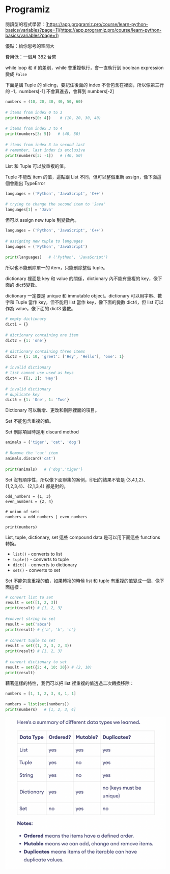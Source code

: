 # Programiz

閱讀型的程式學習：[https://app.programiz.pro/course/learn-python-basics/variables?page=1](https://app.programiz.pro/course/learn-python-basics/variables?page=1)

優點：給你思考的空間大

費用低：一個月 382 台幣



while loop 和 if 的差別，while 會重複執行，會一直執行到 boolean expression 變成 `False`

下面是講 Tuple 的 slicing，要記住後面的 index 不會包含在裡面，所以像第三行的 -1，numbers\[-1] 不會算進去，會算到 numbers\[-2]

```python
numbers = (10, 20, 30, 40, 50, 60)
 
# items from index 0 to 3
print(numbers[0: 4])    # (10, 20, 30, 40)
 
# items from index 3 to 4
print(numbers[3: 5])   # (40, 50)
 
# items from index 3 to second last
# remember, last index is exclusive
print(numbers[3: -1])   # (40, 50)
```

List 和 Tuple 可以放重複的值。



Tuple 不能改 item 的值，這點跟 List 不同，但可以整個重新 assign，像下面這個會跑出 TypeError

```python
languages = ('Python', 'JavaScript', 'C++')
 
# trying to change the second item to 'Java'
languages[1] = 'Java'
```

但可以 assign new tuple 到變數內。

```python
languages = ('Python', 'JavaScript', 'C++')
 
# assigning new tuple to languages
languages = ('Python', 'JavaScript')
 
print(languages)   # ('Python', 'JavaScript')

```

所以也不能刪除單一的 item，只能刪除整個 tuple。



dictionary 裡面是 key 和 value 的關係，dictionary 內不能有重複的 key，像下面的 dict5變數。

dictionary 一定要是 unique 和 immutable object。dictionary 可以用字串、數字和 Tuple 當作 key，但不能用 list 當作 key，像下面的變數 dict4，但 list 可以作為 value，像下面的 dict3 變數。



```python
# empty dictionary
dict1 = {}
 
# dictionary containing one item
dict2 = {1: 'one'}
 
# dictionary containing three items
dict3 = {1: 10, 'greet': ['Hey', 'Hello'], 'one': 1}
 
# invalid dictionary
# list cannot use used as keys
dict4 = {[1, 2]: 'Hey'}
 
# invalid dictionary
# duplicate key
dict5 = {1: 'One', 1: 'Two'} 
```

Dictionary 可以新增、更改和刪除裡面的項目。



Set 不能包含重複的值。&#x20;



Set 刪除項目時是用 discard method

```python
animals = {'tiger', 'cat', 'dog'}
 
# Remove the 'cat' item
animals.discard('cat')
 
print(animals)   # {'dog','tiger'}
```

Set 沒有順序性，所以像下面聯集的案例，印出的結果不管是 {3,4,1,2}、{1,2,3,4}、{2,1,3,4} 都是對的。

```
odd_numbers = {1, 3}
even_numbers = {2, 4}

# union of sets
numbers = odd_numbers | even_numbers

print(numbers)

```



List, tuple, dictionary, set 這些 compound data 是可以用下面這些 functions 轉換。

* `list()` - converts to list
* `tuple()` - converts to tuple
* `dict()` - converts to dictionary
* `set()` - converts to set

Set 不能包含重複的值，如果轉換的時候 list 和 tuple 有重複的值變成一個，像下面這樣：

```python
# convert list to set
result = set([1, 2, 3])
print(result) # {1, 2, 3}
 
#convert string to set
result = set('abca')
print(result) # {'a', 'b', 'c'}
 
# convert tuple to set
result = set((1, 2, 3, 2, 3))
print(result) # {1, 2, 3}
 
# convert dictionary to set
result = set({2: 4, 10: 20}) # (2, 10)
print(result)
```

藉著這樣的特性，我們可以把 list 裡重複的值透過二次轉換移除：

```python
numbers = [1, 1, 2, 3, 4, 1, 1]
 
numbers = list(set(numbers))
print(numbers)   # [1, 2, 3, 4]

```

![](../../.gitbook/assets/image.png)

